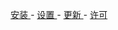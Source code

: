 <p align="center">
<a href="https://github.com/vernesong/OpenClash/wiki/%E5%AE%89%E8%A3%85"> 安装 </a> - <a href="https://github.com/vernesong/OpenClash/wiki/%E5%85%A8%E5%B1%80%E8%AE%BE%E7%BD%AE"> 设置 </a> - <a href="https://github.com/vernesong/OpenClash/wiki/%E7%89%88%E6%9C%AC%E6%9B%B4%E6%96%B0"> 更新 </a> - <a href="https://github.com/vernesong/OpenClash/wiki/%E7%89%88%E6%9C%AC%E6%9B%B4%E6%96%B0"> 许可 </a>
</p>
